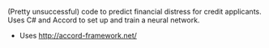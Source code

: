(Pretty unsuccessful) code to predict financial distress for credit applicants. Uses C# and Accord to set up and train a neural network.

* Uses http://accord-framework.net/
